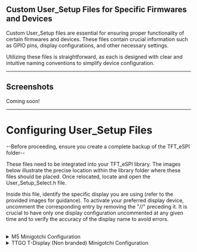 ## Custom User_Setup Files for Specific Firmwares and Devices
<p>Custom User_Setup files are essential for ensuring proper functionality of certain firmwares and devices. These files contain crucial information such as GPIO pins, display configurations, and other necessary settings.

Utilizing these files is straightforward, as each is designed with clear and intuitive naming conventions to simplify device configuration.</p>

---

## Screenshots
Coming soon!

---

# Configuring User_Setup Files

--Before proceeding, ensure you create a complete backup of the TFT_eSPI folder--

These files need to be integrated into your TFT_eSPI library. The images below illustrate the precise location within the library folder where these files should be placed. Once relocated, locate and open the User_Setup_Select.h file.

Inside this file, identify the specific display you are using (refer to the provided images for guidance). To activate your preferred display device, uncomment the corresponding entry by removing the "//" preceding it. It is crucial to have only one display configuration uncommented at any given time and to verify the accuracy of the display name to avoid errors.

<br>
<details>
<summary>M5 Minigotchi Configuration</summary>
<p align="left">If you intend to flash the minigotchi firmware to an M5 device, ensure you select one of the following User_Setup files that corresponds with the device available in the firmware:
<br>
User_Setup_m5stickc.h <br>
User_Setup_m5stickcp2.h <br>
User_Setup_m5cardputer.h
</p>
</details>

<details>
<summary>TTGO T-Display (Non branded) Minigotchi Configuration</summary>
<p align="left">If you intend to flash the minigotchi firmware to an generic TTGO T-Display, ensure you select one of the following User_Setup files that corresponds with the device available in the firmware:
<br>
User_Setup_TTGO_NoTouch.h <br>
</p>
</details>